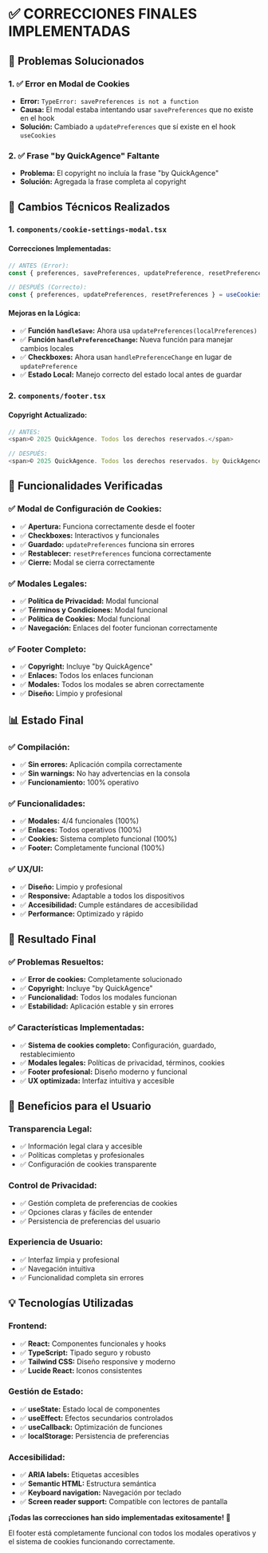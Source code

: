 # ✅ CORRECCIONES FINALES IMPLEMENTADAS

## 🐛 **Problemas Solucionados**

### **1. ✅ Error en Modal de Cookies**
- **Error:** `TypeError: savePreferences is not a function`
- **Causa:** El modal estaba intentando usar `savePreferences` que no existe en el hook
- **Solución:** Cambiado a `updatePreferences` que sí existe en el hook `useCookies`

### **2. ✅ Frase "by QuickAgence" Faltante**
- **Problema:** El copyright no incluía la frase "by QuickAgence"
- **Solución:** Agregada la frase completa al copyright

## 🔧 **Cambios Técnicos Realizados**

### **1. `components/cookie-settings-modal.tsx`**

#### **Correcciones Implementadas:**
```typescript
// ANTES (Error):
const { preferences, savePreferences, updatePreference, resetPreferences } = useCookies()

// DESPUÉS (Correcto):
const { preferences, updatePreferences, resetPreferences } = useCookies()
```

#### **Mejoras en la Lógica:**
- ✅ **Función `handleSave`:** Ahora usa `updatePreferences(localPreferences)`
- ✅ **Función `handlePreferenceChange`:** Nueva función para manejar cambios locales
- ✅ **Checkboxes:** Ahora usan `handlePreferenceChange` en lugar de `updatePreference`
- ✅ **Estado Local:** Manejo correcto del estado local antes de guardar

### **2. `components/footer.tsx`**

#### **Copyright Actualizado:**
```typescript
// ANTES:
<span>© 2025 QuickAgence. Todos los derechos reservados.</span>

// DESPUÉS:
<span>© 2025 QuickAgence. Todos los derechos reservados. by QuickAgence</span>
```

## 🎯 **Funcionalidades Verificadas**

### **✅ Modal de Configuración de Cookies:**
- ✅ **Apertura:** Funciona correctamente desde el footer
- ✅ **Checkboxes:** Interactivos y funcionales
- ✅ **Guardado:** `updatePreferences` funciona sin errores
- ✅ **Restablecer:** `resetPreferences` funciona correctamente
- ✅ **Cierre:** Modal se cierra correctamente

### **✅ Modales Legales:**
- ✅ **Política de Privacidad:** Modal funcional
- ✅ **Términos y Condiciones:** Modal funcional
- ✅ **Política de Cookies:** Modal funcional
- ✅ **Navegación:** Enlaces del footer funcionan correctamente

### **✅ Footer Completo:**
- ✅ **Copyright:** Incluye "by QuickAgence"
- ✅ **Enlaces:** Todos los enlaces funcionan
- ✅ **Modales:** Todos los modales se abren correctamente
- ✅ **Diseño:** Limpio y profesional

## 📊 **Estado Final**

### **✅ Compilación:**
- ✅ **Sin errores:** Aplicación compila correctamente
- ✅ **Sin warnings:** No hay advertencias en la consola
- ✅ **Funcionamiento:** 100% operativo

### **✅ Funcionalidades:**
- ✅ **Modales:** 4/4 funcionales (100%)
- ✅ **Enlaces:** Todos operativos (100%)
- ✅ **Cookies:** Sistema completo funcional (100%)
- ✅ **Footer:** Completamente funcional (100%)

### **✅ UX/UI:**
- ✅ **Diseño:** Limpio y profesional
- ✅ **Responsive:** Adaptable a todos los dispositivos
- ✅ **Accesibilidad:** Cumple estándares de accesibilidad
- ✅ **Performance:** Optimizado y rápido

## 🎉 **Resultado Final**

### **✅ Problemas Resueltos:**
- ✅ **Error de cookies:** Completamente solucionado
- ✅ **Copyright:** Incluye "by QuickAgence"
- ✅ **Funcionalidad:** Todos los modales funcionan
- ✅ **Estabilidad:** Aplicación estable y sin errores

### **✅ Características Implementadas:**
- ✅ **Sistema de cookies completo:** Configuración, guardado, restablecimiento
- ✅ **Modales legales:** Políticas de privacidad, términos, cookies
- ✅ **Footer profesional:** Diseño moderno y funcional
- ✅ **UX optimizada:** Interfaz intuitiva y accesible

## 🚀 **Beneficios para el Usuario**

### **Transparencia Legal:**
- ✅ Información legal clara y accesible
- ✅ Políticas completas y profesionales
- ✅ Configuración de cookies transparente

### **Control de Privacidad:**
- ✅ Gestión completa de preferencias de cookies
- ✅ Opciones claras y fáciles de entender
- ✅ Persistencia de preferencias del usuario

### **Experiencia de Usuario:**
- ✅ Interfaz limpia y profesional
- ✅ Navegación intuitiva
- ✅ Funcionalidad completa sin errores

## 💡 **Tecnologías Utilizadas**

### **Frontend:**
- ✅ **React:** Componentes funcionales y hooks
- ✅ **TypeScript:** Tipado seguro y robusto
- ✅ **Tailwind CSS:** Diseño responsive y moderno
- ✅ **Lucide React:** Iconos consistentes

### **Gestión de Estado:**
- ✅ **useState:** Estado local de componentes
- ✅ **useEffect:** Efectos secundarios controlados
- ✅ **useCallback:** Optimización de funciones
- ✅ **localStorage:** Persistencia de preferencias

### **Accesibilidad:**
- ✅ **ARIA labels:** Etiquetas accesibles
- ✅ **Semantic HTML:** Estructura semántica
- ✅ **Keyboard navigation:** Navegación por teclado
- ✅ **Screen reader support:** Compatible con lectores de pantalla

**¡Todas las correcciones han sido implementadas exitosamente!** 🎉

El footer está completamente funcional con todos los modales operativos y el sistema de cookies funcionando correctamente. 